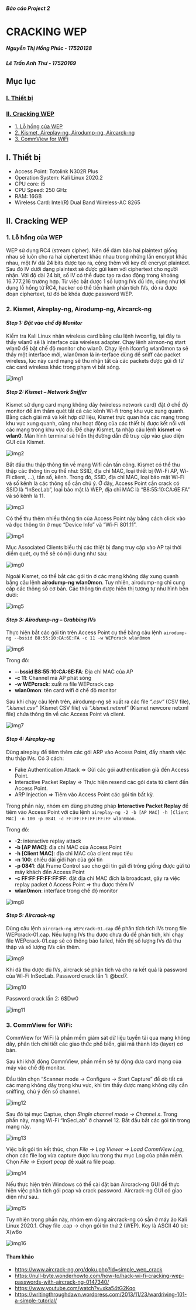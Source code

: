 #### *Báo cáo Project 2*
# CRACKING WEP
##### *Nguyễn Thị Hồng Phúc - 17520128*
##### *Lê Trần Anh Thư - 17520169*
## Mục lục
### [I.	Thiết bị](#thietbi)
### [II.	Cracking WEP](#crackingWEP)
  * [1.	Lỗ hổng của WEP](#lohongWEP)
  * [2. Kismet, Aireplay-ng, Airodump-ng, Aircarck-ng](#Linux)
  * [3.	CommView for WiFi](#Windows)

<a name="thietbi"></a>
## I. Thiết bị
-	Access Point: Totolink N302R Plus
-	Operation System: Kali Linux 2020.2
-	CPU core: i5
-	CPU Speed: 250 GHz
-	RAM: 16GB
-	Wireless Card: Intel(R) Dual Band Wireless-AC 8265

<a name="crackingWEP"></a>
## II. Cracking WEP
<a name="lohongWEP"></a>
### 1. Lỗ hổng của WEP
WEP sử dụng RC4 (stream cipher). Nên để đảm bảo hai plaintext giống nhau sẽ luôn cho ra hai ciphertext khác nhau trong những lần encrypt khác nhau, một IV dài 24 bits được tạo ra, cộng thêm với key để encrypt plaintext. Sau đó IV dưới dạng plaintext sẽ được gửi kèm với ciphertext cho người nhận.
Với độ dài 24 bit, số IV có thể được tạo ra dao động trong khoảng 16.777.216 trường hợp. Từ việc bắt được 1 số lượng IVs đủ lớn, cũng như lợi dụng lỗ hổng từ RC4, hacker có thể tiến hành phân tích IVs, dò ra được đoạn ciphertext, từ đó bẻ khóa được password WEP.

<a name="Linux"></a>
### 2. Kismet, Aireplay-ng, Airodump-ng, Aircarck-ng
#### *Step 1: Đặt vào chế độ Monitor*
Kiểm tra Kali Linux nhận wireless card bằng câu lệnh iwconfig, tại đây ta thấy wlan0 sẽ là interface của wireless adapter.
Chạy lệnh airmon-ng start wlan0 để bật chế độ monitor cho wlan0.
Chạy lệnh ifconfig wlan0mon ta sẽ thấy một interface mới, wlan0mon là in-terface dùng để sniff các packet wireless, lúc này card mạng sẽ thu nhận tất cả các packets được gửi đi từ các card wireless khác trong phạm vi bắt sóng.

![img1](Images/Image1.png)

#### *Step 2: Kismet – Network Sniffer*
Kismet sử dụng card mạng không dây (wireless network card) đặt ở chế độ monitor để âm thầm quét tất cả các kênh Wi-fi trong khu vực xung quanh. Bằng cách giải mã và kết hợp dữ liệu,  Kismet trực quan hóa các mạng trong khu vực xung quanh, cũng như hoạt động của các thiết bị được kết nối với các mạng trong khu vực đó.
Để chạy Kismet, ta nhập câu lệnh **kismet -c wlan0**. Màn hình terminal sẽ hiển thị đường dẫn để truy cập vào giao diện GUI của Kismet.

![img2](Images/Image2.png)

Bắt đầu thu thập thông tin về mạng Wifi cần tấn công. Kismet có thể thu thập các thông tin cụ thể như: SSID, địa chỉ MAC, loại thiết bị (Wi-Fi AP, Wi-Fi client, …), tần số, kênh. Trong đó, SSID, địa chỉ MAC, loại bảo mật Wi-Fi và số kênh là các thông số cần chú ý.
Ở đây, Access Point cần crack có SSID là “InSecLab”,  loại bảo mật là WEP, địa chỉ MAC là “B8:55:10:CA:6E:FA” và số kênh là 11.

![img3](Images/Image3.png)

Có thể thu thêm nhiều thông tin của Access Point này bằng cách click vào và đọc thông tin ở mục “Device Info” và “Wi-Fi 801.11”.

![img4](Images/Image4.png)

Mục Associated Clients biểu thị các thiệt bị đang truy cập vào AP tại thời diểm quét, cụ thể sẽ có nội dung như sau:

![img0](Images/Image0.png)

Ngoài Kismet, có thể bắt các gói tin ở các mạng không dây xung quanh bằng câu lệnh **airodump-ng wlan0mon**. Tuy nhiên, airodump-ng chỉ cung cấp các thông số cơ bản. Các thông tin được hiển thị tương tự như hình bên dưới:

![img5](Images/Image5.png)

#### *Step 3: Airodump-ng – Grabbing IVs*
Thực hiện bắt các gói tin trên Access Point cụ thể bằng câu lệnh ``airodump-ng --bssid B8:55:10:CA:6E:FA -c 11 -w WEPcrack wlan0mon``

![img6](Images/Image6.png)

Trong đó:
- **--bssid B8:55:10:CA:6E:FA**: Địa chỉ MAC của AP
-	**-c 11**: Channel mà AP phát sóng
-	**-w WEPcrack**: xuất ra file WEPcrack.cap
-	**wlan0mon**: tên card wifi ở chế độ monitor

Sau khi chạy câu lệnh trên, airodump-ng sẽ xuất ra các file  *“.csv”* (CSV file), *“.kismet.csv”* (Kismet CSV file) và *“.kismet.netxml”* (Kismet newcore netxml file) chứa thông tin về các Access Point và client.

![img7](Images/Image7.png)

#### *Step 4: Aireplay-ng*
Dùng aireplay để tiêm thêm các gói ARP vào Access Point, đẩy nhanh việc thu thập IVs.
Có 3 cách:
- Fake Authentication Attack => Gửi các gói authentication giả đến Access Point.
- Interactive Packet Replay => Thực hiện resend các gói data từ client đến Access Point.
- ARP Injection => Tiêm vào Access Point các gói tin bất kỳ.

Trong phần này, nhóm em dùng phương pháp **Interactive Packet Replay** để tiêm vào Access Point với câu lệnh ``aireplay-ng -2 -b [AP MAC] -h [Client MAC] -n 100 -p 0841 -c FF:FF:FF:FF:FF:FF wlan0mon``.

Trong đó:
- **-2**: interactive replay attack
-	**-b [AP MAC]**: địa chỉ MAC của Access Point
-	**-h [Client MAC]**: địa chỉ MAC của client mục tiêu
-	**-n 100**: chiều dài giới hạn của gói tin
-	**-p 0841**: đặt Frame Control sao cho gói tin gửi đi trông giống được gửi từ máy khách đến Access Point
-	**-c FF:FF:FF:FF:FF:FF**: đặt địa chỉ MAC đích là broadcast, gây ra việc replay packet ở Access Point => thu được thêm IV
-	**wlan0mon**: interface trong chế độ monitor

![img8](Images/Image8.png)

#### *Step 5: Aircrack-ng*
Dùng câu lệnh ``aircrack-ng WEPcrack-01.cap`` để phân tích tích IVs trong file  WEPcrack-01.cap. Nếu lượng IVs thu được chưa đủ để phân tích, khi chạy file WEPcrack-01.cap sẽ có thông báo failed, hiển thị số lượng IVs đã thu thập và số lượng IVs cần thêm.

![img9](Images/Image9.png)

Khi đã thu được đủ IVs, aircrack sẽ phân tích và cho ra kết quả là password của Wi-Fi InSecLab.
Password crack lần 1: @bcd7.

![img10](Images/Image10.png)

Password crack lần 2:  6$Dw0

![img11](Images/Image11.png)

<a name="windows"></a>
### 3. CommView for WiFi:
CommView for WiFi là phần mềm giám sát dữ liệu tuyển tải qua mạng không dây, phân tích chi tiết các giao thức phổ biến, giải mã thành lớp (layer) cơ bản.

Sau khi khởi động CommView, phần mềm sẽ tự động đưa card mạng của máy vào chế độ monitor.

Đầu tiên chọn “Scanner mode -> Configure -> Start Capture” để dò tất cả các mạng không dây trọng khu vực, khi tìm thấy được mạng không dây cần sniffing, chú ý đến số channel.

![img12](Images/Image12.PNG)

Sau đó tại mục Captue, chọn *Single channel mode -> Channel x*. Trong phần này, mạng Wi-Fi “InSecLab” ở channel 12. Bắt đầu bắt các gói tin trong mạng này.

![img13](Images/Image13.PNG)

Việc bắt gói tin kết thúc, chọn *File -> Log Viewer -> Load CommView Log*, chọn các file log vừa capture được lưu trong thư mục Log của phần mềm. Chọn *File -> Export pcap* để xuất ra file pcap.

![img14](Images/Image14.PNG)

Nếu thực hiện trên Windows có thể cài đặt bản Aircrack-ng GUI để thực hiện việc phân tích gói pcap và crack password. Aircrack-ng GUI có giao diện như sau.

![img15](Images/Image15.png)

Tuy nhiên trong phần này, nhóm em dùng aircrack-ng có sẵn ở máy ảo Kali Linux 2020.1. Chạy file .cap -> chọn gói tin thứ 2 (WEP).
Key là ASCII 40 bit: X(w8o

![img16](Images/Image16.PNG)

#### **Tham khảo**
- https://www.aircrack-ng.org/doku.php?id=simple_wep_crack
- https://null-byte.wonderhowto.com/how-to/hack-wi-fi-cracking-wep-passwords-with-aircrack-ng-0147340/
- https://www.youtube.com/watch?v=xka54tG2Kqo
- https://writingthroughdawn.wordpress.com/2013/11/23/wardriving-101-a-simple-tutorial/
